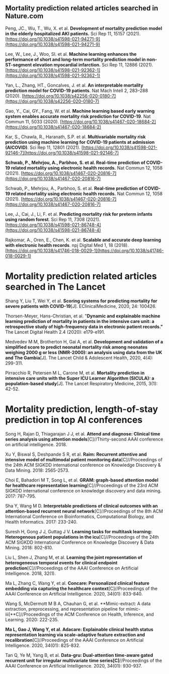 ## Mortality prediction related articles searched in Nature.com

Peng, JC., Wu, T., Wu, X. et al. **Development of mortality prediction model in the elderly hospitalized AKI patients.** Sci Rep 11, 15157 (2021). [https://doi.org/10.1038/s41598-021-94271-9](https://doi.org/10.1038/s41598-021-94271-9)

Lee, W., Lee, J., Woo, SI. et al. **Machine learning enhances the performance of short and long-term mortality prediction model in non-ST-segment elevation myocardial infarction.** Sci Rep 11, 12886 (2021). [https://doi.org/10.1038/s41598-021-92362-1](https://doi.org/10.1038/s41598-021-92362-1)

Yan, L., Zhang, HT., Goncalves, J. et al. **An interpretable mortality prediction model for COVID-19 patients**. Nat Mach Intell 2, 283–288 (2020). [https://doi.org/10.1038/s42256-020-0180-7](https://doi.org/10.1038/s42256-020-0180-7)

Gao, Y., Cai, GY., Fang, W. et al. **Machine learning based early warning system enables accurate mortality risk prediction for COVID-19**. Nat Commun 11, 5033 (2020). [https://doi.org/10.1038/s41467-020-18684-2](https://doi.org/10.1038/s41467-020-18684-2)

Kar, S., Chawla, R., Haranath, S.P. et al. **Multivariable mortality risk prediction using machine learning for COVID-19 patients at admission (AICOVID)**. Sci Rep 11, 12801 (2021). [https://doi.org/10.1038/s41598-021-92146-7](https://doi.org/10.1038/s41598-021-92146-7)

**Schwab, P., Mehrjou, A., Parbhoo, S. et al. Real-time prediction of COVID-19 related mortality using electronic health records.** Nat Commun 12, 1058 (2021). [https://doi.org/10.1038/s41467-020-20816-7](https://doi.org/10.1038/s41467-020-20816-7)

Schwab, P., Mehrjou, A., Parbhoo, S. et al. **Real-time prediction of COVID-19 related mortality using electronic health records.** Nat Commun 12, 1058 (2021). [https://doi.org/10.1038/s41467-020-20816-7](https://doi.org/10.1038/s41467-020-20816-7)

Lee, J., Cai, J., Li, F. et al. **Predicting mortality risk for preterm infants using random forest**. Sci Rep 11, 7308 (2021). [https://doi.org/10.1038/s41598-021-86748-4](https://doi.org/10.1038/s41598-021-86748-4)

Rajkomar, A., Oren, E., Chen, K. et al. **Scalable and accurate deep learning with electronic health records**. npj Digital Med 1, 18 (2018). [https://doi.org/10.1038/s41746-018-0029-1](https://doi.org/10.1038/s41746-018-0029-1)

# Mortality prediction related articles searched in The Lancet

Shang Y, Liu T, Wei Y, et al. **Scoring systems for predicting mortality for severe patients with COVID-19**[J]. EClinicalMedicine, 2020, 24: 100426.

Thorsen-Meyer, Hans-Christian, et al. "**Dynamic and explainable machine learning prediction of mortality in patients in the intensive care unit: a retrospective study of high-frequency data in electronic patient records."** The Lancet Digital Health 2.4 (2020): e179-e191.

Medvedev M M, Brotherton H, Gai A, et al. **Development and validation of a simplified score to predict neonatal mortality risk among neonates weighing 2000 g or less (NMR-2000): an analysis using data from the UK and The Gambia**[J]. The Lancet Child & Adolescent Health, 2020, 4(4): 299-311.

Pirracchio R, Petersen M L, Carone M, et al. **Mortality prediction in intensive care units with the Super ICU Learner Algorithm (SICULA): a population-based study**[J]. The Lancet Respiratory Medicine, 2015, 3(1): 42-52.

# Mortality prediction, length-of-stay prediction in top AI conferences

Song H, Rajan D, Thiagarajan J J, et al. **Attend and diagnose: Clinical time series analysis using attention models**[C]//Thirty-second AAAI conference on artificial intelligence. 2018.

Xu Y, Biswal S, Deshpande S R, et al. **Raim: Recurrent attentive and intensive model of multimodal patient monitoring data**[C]//Proceedings of the 24th ACM SIGKDD international conference on Knowledge Discovery & Data Mining. 2018: 2565-2573.

Choi E, Bahadori M T, Song L, et al. **GRAM: graph-based attention model for healthcare representation learning**[C]//Proceedings of the 23rd ACM SIGKDD international conference on knowledge discovery and data mining. 2017: 787-795.

Sha Y, Wang M D. **Interpretable predictions of clinical outcomes with an attention-based recurrent neural network**[C]//Proceedings of the 8th ACM International Conference on Bioinformatics, Computational Biology, and Health Informatics. 2017: 233-240.

Suresh H, Gong J J, Guttag J V. **Learning tasks for multitask learning: Heterogenous patient populations in the icu**[C]//Proceedings of the 24th ACM SIGKDD International Conference on Knowledge Discovery & Data Mining. 2018: 802-810.

Liu L, Shen J, Zhang M, et al. **Learning the joint representation of heterogeneous temporal events for clinical endpoint prediction**[C]//Proceedings of the AAAI Conference on Artificial Intelligence. 2018, 32(1).

Ma L, Zhang C, Wang Y, et al. **Concare: Personalized clinical feature embedding via capturing the healthcare context**[C]//Proceedings of the AAAI Conference on Artificial Intelligence. 2020, 34(01): 833-840.

Wang S, McDermott M B A, Chauhan G, et al. **Mimic-extract: A data extraction, preprocessing, and representation pipeline for mimic-iii[**C]//Proceedings of the ACM Conference on Health, Inference, and Learning. 2020: 222-235.

**Ma L, Gao J, Wang Y, et al. Adacare: Explainable clinical health status representation learning via scale-adaptive feature extraction and recalibration**[C]//Proceedings of the AAAI Conference on Artificial Intelligence. 2020, 34(01): 825-832.

Tan Q, Ye M, Yang B, et al. **Data-gru: Dual-attention time-aware gated recurrent unit for irregular multivariate time series[C]**//Proceedings of the AAAI Conference on Artificial Intelligence. 2020, 34(01): 930-937.
